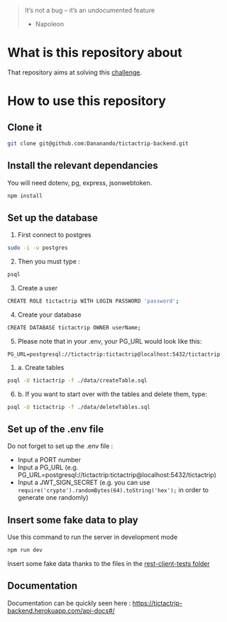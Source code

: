 > It’s not a bug – it’s an undocumented feature
> - Napoleon

# What is this repository about

That repository aims at solving this [challenge](https://docs.google.com/document/d/1DW2fKidrl5qV1ZvpmysqEMpoqbYjaRQhOJneYnfhzNs/edit).

# How to use this repository

## Clone it

```bash
git clone git@github.com:Dananando/tictactrip-backend.git
```

## Install the relevant dependancies

You will need dotenv, pg, express, jsonwebtoken.

```bash
npm install
```

## Set up the database

1. First connect to postgres

```bash
sudo -i -u postgres
```

2. Then you must type :

```bash
psql
```

3. Create a user

```bash
CREATE ROLE tictactrip WITH LOGIN PASSWORD 'password';
```

4. Create your database

```bash
CREATE DATABASE tictactrip OWNER userName;
```

5. Please note that in your .env, your PG_URL would look like this:

```
PG_URL=postgresql://tictactrip:tictactrip@localhost:5432/tictactrip
```

1. a. Create tables
```bash
psql -U tictactrip -f ./data/createTable.sql
```

6. b. If you want to start over with the tables and delete them, type:
```bash
psql -U tictactrip -f ./data/deleteTables.sql
```

## Set up of the .env file

Do not forget to set up the .env file :
- Input a PORT number
- Input a PG_URL (e.g. PG_URL=postgresql://tictactrip:tictactrip@localhost:5432/tictactrip)
- Input a JWT_SIGN_SECRET (e.g. you can use ```require('crypto').randomBytes(64).toString('hex');``` in order to generate one randomly)

## Insert some fake data to play

Use this command to run the server in development mode 
```bash
npm run dev
```

Insert some fake data thanks to the files in the [rest-client-tests folder](./rest-client-tests)

## Documentation

Documentation can be quickly seen here : https://tictactrip-backend.herokuapp.com/api-docs#/